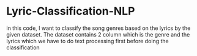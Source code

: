 # Lyric-Classification-NLP
in this code, I want to classify the song genres based on the lyrics by the given dataset. The dataset contains 2 column which is the genre and the lyrics which we have to do text processing first before doing the classification
